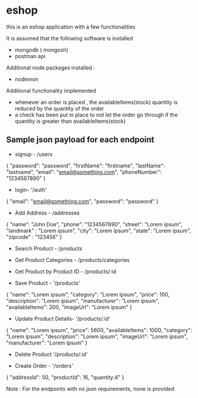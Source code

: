 # eshop
this is an eshop application with a few functionalities

It is assumed that the following software is installed 
* mongodb ( mongosh)
* postman api 

Additional node packages installed :
* nodemon 

Additional functionality implemented 
* whenever an order is placed , the availableItems(stock) quantity is reduced by the quantity of the order
* a check has been put in place to not let the order go through if the quantity is greater than availableItems(stock)

## Sample json payload for each endpoint

- signup - /users

{
    "password": "password",
    "firstName": "firstname",
    "lastName": "lastname",
     "email": "email@something.com",
    "phoneNumber": "1234567890"
}

- login- '/auth'


{
    "email": "email@something.com",
    "password": "password"
}


- Add Address - /addresses


{
    "name": "John Doe",
    "phone": "1234567890",
    "street": "Lorem ipsum",
    "landmark" : "Lorem ipsum",
    "city": "Lorem ipsum",
    "state": "Lorem ipsum",
    "zipcode" : "123456"
}


- Search Product - /products

- Get Product Categories - /products/categories

- Get Product by Product ID - /products/:id

- Save Product - '/products' 


{
    "name": "Lorem ipsum",
    "category": "Lorem ipsum",
    "price": 100,
    "description": "Lorem ipsum",
    "manufacturer": "Lorem ipsum",
    "availableItems": 200,
    "imageUrl": "Lorem ipsum"
}


- Update Product Details- '/products/:id'


{
    	"name": "Lorem ipsum",
        "price": 5600,
        "availableItems": 1000,
        "category": "Lorem ipsum",
        "description": "Lorem ipsum",
        "imageUrl": "Lorem ipsum",
        "manufacturer": "Lorem ipsum"
}


- Delete Product '/products/:id'

- Create Order - '/orders'
 
{
    "addressId": 50,
    "productId": 16,
    "quantity:4"
}

Note : For the endpoints with no json requirements, none is provided

